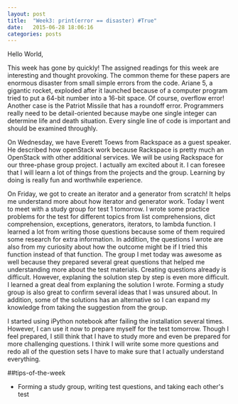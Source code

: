 ```yaml
---
layout: post
title:  "Week3: print(error == disaster) #True"
date:   2015-06-28 18:06:16
categories: posts
---
```

Hello World,

This week has gone by quickly! The assigned readings for this week are interesting and thought provoking. The common theme for these papers are enormous disaster from small simple errors from the code. Ariane 5, a gigantic rocket, exploded after it launched because of a computer program tried to put a 64-bit number into a 16-bit space. Of course, overflow error! Another case is the Patriot Missile that has a roundoff error. Programmers really need to be detail-oriented because maybe one single integer can determine life and death situation. Every single line of code is important and should be examined throughly.

On Wednesday, we have Everett Toews from Rackspace as a guest speaker. He described how openStack work because Rackspace is pretty much an OpenStack with other additional services. We will be using Rackspace for our three-phase group project. I actually am excited about it. I can foresee that I will learn a lot of things from the projects and the group. Learning by doing is really fun and worthwhile experience.

On Friday, we got to create an iterator and a generator from scratch! It helps me understand more about how iterator and generator work. Today I went to meet with a study group for test 1 tomorrow. I wrote some practice problems for the test for different topics from list comprehensions, dict comprehension, exceptions, generators, iterators, to lambda function. I learned a lot from writing those questions because some of them required some research for extra information. In addition, the questions I wrote are also from my curiosity about how the outcome might be if I tried this function instead of that function. The group I met today was awesome as well because they prepared several great questions that helped me understanding more about the test materials. Creating questions already is difficult. However, explaning the solution step by step is even more difficult. I learned a great deal from explaning the solution I wrote. Forming a study group is also great to confirm several ideas that I was unsured about. In addition, some of the solutions has an alternative so I can expand my knowledge from taking the suggestion from the group. 

I started using iPython notebook after failing the installation several times. However, I can use it now to prepare myself for the test tomorrow. Though I feel prepared, I still think that I have to study more and even be prepared for more challenging questions. I think I will write some more questions and redo all of the question sets I have to make sure that I actually understand everything.

##tips-of-the-week

* Forming a study group, writing test questions, and taking each other's test
